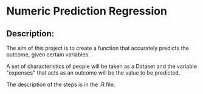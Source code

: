# Numeric Prediction Regression

## Description:

The aim of this project is to create a function that accurately predicts the outcome, given certain variables.

A set of characteristics of people will be taken as a Dataset and the variable "expenses" that acts as an outcome will be the value to be predicted.

The description of the steps is in the .R file.
